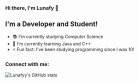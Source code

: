 ### Hi there, I'm Lunafy 👋

## I'm a Developer and Student!
- 📚 I'm currently studying Computer Science
- 🌱 I'm currently learning Java and C++
- ⚡ Fun fact: I've been studying programming since I was 10!

### Connect with me:
![Lunafyy's GitHub stats](https://github-readme-stats.vercel.app/api?username=Lunafyy&theme=dark)




